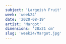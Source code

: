 ```yaml
---
subject: 'Largeish Fruit'
week: 'week24'
date: '2020-08-19'
artist: 'Margot'
dimensions: '28x21 cm'
slug: 'week24/Margot.jpg'
---
```

